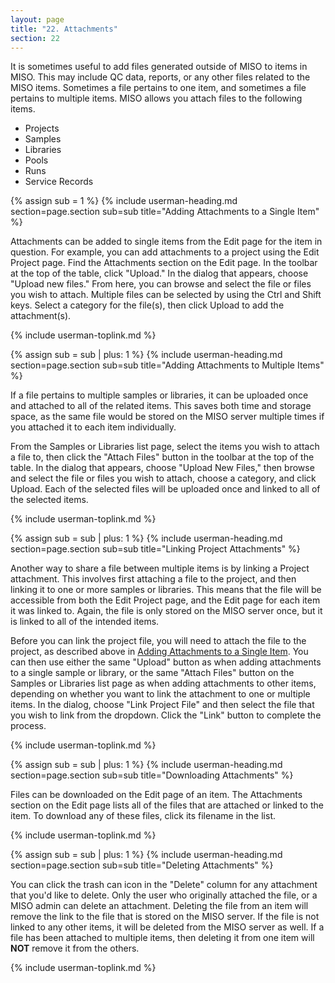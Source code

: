 ```yaml
---
layout: page
title: "22. Attachments"
section: 22
---
```


It is sometimes useful to add files generated outside of MISO to items in MISO. This may include QC data, reports, or
any other files related to the MISO items. Sometimes a file pertains to one item, and sometimes a file pertains to
multiple items. MISO allows you attach files to the following items.

* Projects
* Samples
* Libraries
* Pools
* Runs
* Service Records



{% assign sub = 1 %}
{% include userman-heading.md section=page.section sub=sub title="Adding Attachments to a Single Item" %}

Attachments can be added to single items from the Edit page for the item in question. For example, you can add
attachments to a project using the Edit Project page. Find the Attachments section on the Edit page. In the toolbar at
the top of the table, click "Upload." In the dialog that appears, choose "Upload new files." From here, you can browse
and select the file or files you wish to attach. Multiple files can be selected by using the Ctrl and Shift keys.
Select a category for the file(s), then click Upload to add the attachment(s).

{% include userman-toplink.md %}



{% assign sub = sub | plus: 1 %}
{% include userman-heading.md section=page.section sub=sub title="Adding Attachments to Multiple Items" %}

If a file pertains to multiple samples or libraries, it can be uploaded once and attached to all of the related items.
This saves both time and storage space, as the same file would be stored on the MISO server multiple times if you
attached it to each item individually.

From the Samples or Libraries list page, select the items you wish to attach a file to, then click the "Attach Files"
button in the toolbar at the top of the table. In the dialog that appears, choose "Upload New Files," then browse and
select the file or files you wish to attach, choose a category, and click Upload. Each of the selected files will be
uploaded once and linked to all of the selected items.

{% include userman-toplink.md %}



{% assign sub = sub | plus: 1 %}
{% include userman-heading.md section=page.section sub=sub title="Linking Project Attachments" %}

Another way to share a file between multiple items is by linking a Project attachment. This involves first attaching a
file to the project, and then linking it to one or more samples or libraries. This means that the file will be
accessible from both the Edit Project page, and the Edit page for each item it was linked to. Again, the file is only
stored on the MISO server once, but it is linked to all of the intended items.

Before you can link the project file, you will need to attach the file to the project, as described above in
[Adding Attachments to a Single Item](attachments#adding_attachments_to_a_single_item). You can then use either the
same "Upload" button as when adding attachments to a single sample or library, or the same "Attach Files" button on the
Samples or Libraries list page as when adding attachments to other items, depending on whether you want to link the
attachment to one or multiple items. In the dialog, choose "Link Project File" and then select the file that you wish
to link from the dropdown. Click the "Link" button to complete the process.

{% include userman-toplink.md %}



{% assign sub = sub | plus: 1 %}
{% include userman-heading.md section=page.section sub=sub title="Downloading Attachments" %}

Files can be downloaded on the Edit page of an item. The Attachments section on the Edit page lists all of the files
that are attached or linked to the item. To download any of these files, click its filename in the list.

{% include userman-toplink.md %}



{% assign sub = sub | plus: 1 %}
{% include userman-heading.md section=page.section sub=sub title="Deleting Attachments" %}

You can click the trash can icon in the "Delete" column for any attachment that you'd like to delete. Only the user who
originally attached the file, or a MISO admin can delete an attachment. Deleting the file from an item will remove the
link to the file that is stored on the MISO server. If the file is not linked to any other items, it will be deleted
from the MISO server as well. If a file has been attached to multiple items, then deleting it from one item will
**NOT** remove it from the others.

{% include userman-toplink.md %}

